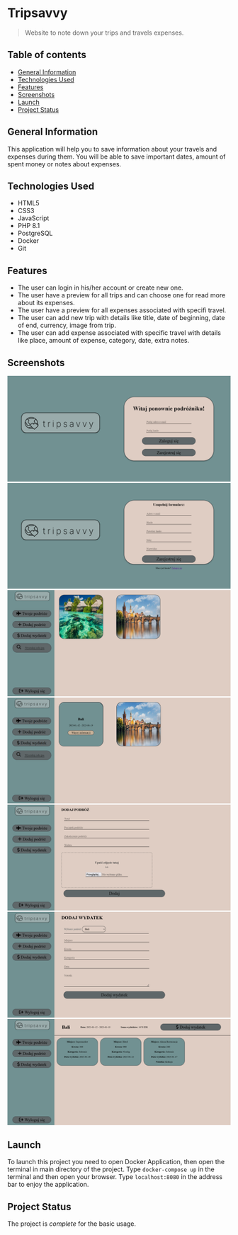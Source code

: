 # Tripsavvy

> Website to note down your trips and travels expenses.

## Table of contents

* [General Information](#general-information)
* [Technologies Used](#technologies-used)
* [Features](#features)
* [Screenshots](#screenshots)
* [Launch](#launch)
* [Project Status](#project-status)

## General Information

This application will help you to save information about your travels and expenses during them.
You will be able to save important dates, amount of spent money or notes about expenses.

## Technologies Used

- HTML5
- CSS3
- JavaScript
- PHP 8.1
- PostgreSQL
- Docker
- Git

## Features

- The user can login in his/her account or create new one.
- The user have a preview for all trips and can choose one for read more about its expenses.
- The user have a preview for all expenses associated with specifi travel.
- The user can add new trip with details like title, date of beginning, date of end, currency, image from trip.
- The user can add expense associated with specific travel with details like place, amount of expense, category, date, extra notes.

## Screenshots

![Login screenshot](./screenshots/login.png)
![Register screenshot](./screenshots/register.png)
![Main page screenshot](./screenshots/trips1.png)
![Main page hover screenshot](./screenshots/trips2.png)
![Add new travel screenshot](./screenshots/addtrip.png)
![Add new expenses screenshot](./screenshots/addexpense.png)
![All trip expenses screenshot](./screenshots/expenses.png)

## Launch

To launch this project you need to open Docker Application, then open the terminal in main directory of the project. Type `docker-compose up` in the terminal and then open your browser. Type `localhost:8080` in the address bar to enjoy the application.

## Project Status

The project is _complete_ for the basic usage.

